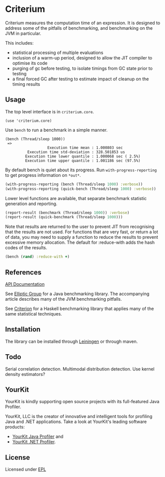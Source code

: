 # Criterium

Criterium measures the computation time of an expression.  It is
designed to address some of the pitfalls of benchmarking, and benchmarking on
the JVM in particular.

This includes:

  * statistical processing of multiple evaluations
  * inclusion of a warm-up period, designed to allow the JIT compiler to
    optimise its code
  * purging of gc before testing, to isolate timings from GC state prior
    to testing
  * a final forced GC after testing to estimate impact of cleanup on the
    timing results

## Usage

The top level interface is in `criterium.core`.

    (use 'criterium.core)

Use `bench` to run a benchmark in a simple manner.

```
(bench (Thread/sleep 1000))
 =>
                   Execution time mean : 1.000803 sec
          Execution time std-deviation : 328.501853 us
         Execution time lower quantile : 1.000068 sec ( 2.5%)
         Execution time upper quantile : 1.001186 sec (97.5%)
```

By default bench is quiet about its progress.  Run `with-progress-reporting` to
get progress information on `*out*`.

```clj
(with-progress-reporting (bench (Thread/sleep 1000) :verbose))
(with-progress-reporting (quick-bench (Thread/sleep 1000) :verbose))
```

Lower level functions are available, that separate benchmark statistic
generation and reporting.

```clj
(report-result (benchmark (Thread/sleep 1000)) :verbose)
(report-result (quick-benchmark (Thread/sleep 1000)))
```

Note that results are returned to the user to prevent JIT from recognising that
the results are not used. For functions that are very fast, or return a lot of
data, you may need to supply a function to reduce the results to prevent
excessive memory allocation. The default for :reduce-with adds the hash codes of
the results.

```clj
(bench (rand) :reduce-with +)
```

## References

[API Documentation](http://hugoduncan.github.com/criterium)

See [Elliptic Group](http://www.ellipticgroup.com/html/benchmarkingArticle.html)
for a Java benchmarking library.  The accompanying article describes many of the
JVM benchmarking pitfalls.

See [Criterion](http://hackage.haskell.org/package/criterion) for a Haskell
benchmarking library that applies many of the same statistical techniques.


## Installation

The library can be installed through
[Leiningen](http://github.com/technomancy/leiningen) or through maven.

## Todo

Serial correlation detection.
Multimodal distribution detection.
Use kernel density estimators?


## YourKit

YourKit is kindly supporting open source projects with its full-featured Java
Profiler.

YourKit, LLC is the creator of innovative and intelligent tools for profiling
Java and .NET applications. Take a look at YourKit's leading software products:

* <a href="http://www.yourkit.com/java/profiler/index.jsp">YourKit Java Profiler</a> and
* <a href="http://www.yourkit.com/.net/profiler/index.jsp">YourKit .NET Profiler</a>.

## License

Licensed under [EPL](http://www.eclipse.org/legal/epl-v10.html)
